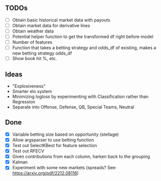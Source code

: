 ## TODOs
- [ ] Obtain basic historical market data with payouts
- [ ] Obtain market data for derivative lines  
- [ ] Obtain weather data
- [ ] Potential helper function to get the transformed df right before model
- [ ] Number of features
- [ ] Function that takes a betting strategy and odds_df of existing, makes a new betting strategy odds_df
- [ ] Show book hit %, etc.

## Ideas
- "Explosiveness"
- Smarter elo system
- Minimizing logloss by experimenting with Classification rather than Regression
- Separate into Offense, Defense, QB, Special Teams, Neutral


## Done
- [x] Variable betting size based on opportunity (stellage)
- [x] Allow argsparser to use betting function
- [x] Test out SelectKBest for feature selection
- [x] Test out RFECV
- [x] Given contributions from each column, harken back to the grouping
- [x] Kalman 
- [x] Experiment with some new markets (spreads? See: https://arxiv.org/pdf/2212.08116)